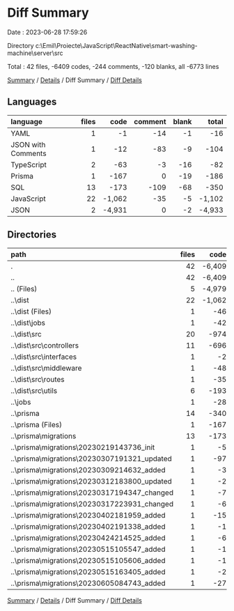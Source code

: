 # Diff Summary

Date : 2023-06-28 17:59:26

Directory c:\\Emil\\Proiecte\\JavaScript\\ReactNative\\smart-washing-machine\\server\\src

Total : 42 files,  -6409 codes, -244 comments, -120 blanks, all -6773 lines

[Summary](results.md) / [Details](details.md) / Diff Summary / [Diff Details](diff-details.md)

## Languages
| language | files | code | comment | blank | total |
| :--- | ---: | ---: | ---: | ---: | ---: |
| YAML | 1 | -1 | -14 | -1 | -16 |
| JSON with Comments | 1 | -12 | -83 | -9 | -104 |
| TypeScript | 2 | -63 | -3 | -16 | -82 |
| Prisma | 1 | -167 | 0 | -19 | -186 |
| SQL | 13 | -173 | -109 | -68 | -350 |
| JavaScript | 22 | -1,062 | -35 | -5 | -1,102 |
| JSON | 2 | -4,931 | 0 | -2 | -4,933 |

## Directories
| path | files | code | comment | blank | total |
| :--- | ---: | ---: | ---: | ---: | ---: |
| . | 42 | -6,409 | -244 | -120 | -6,773 |
| .. | 42 | -6,409 | -244 | -120 | -6,773 |
| .. (Files) | 5 | -4,979 | -98 | -24 | -5,101 |
| ..\\dist | 22 | -1,062 | -35 | -5 | -1,102 |
| ..\\dist (Files) | 1 | -46 | -2 | 0 | -48 |
| ..\\dist\\jobs | 1 | -42 | -3 | 0 | -45 |
| ..\\dist\\src | 20 | -974 | -30 | -5 | -1,009 |
| ..\\dist\\src\\controllers | 11 | -696 | -15 | -4 | -715 |
| ..\\dist\\src\\interfaces | 1 | -2 | -1 | 0 | -3 |
| ..\\dist\\src\\middleware | 1 | -48 | -1 | 0 | -49 |
| ..\\dist\\src\\routes | 1 | -35 | -1 | 0 | -36 |
| ..\\dist\\src\\utils | 6 | -193 | -12 | -1 | -206 |
| ..\\jobs | 1 | -28 | -2 | -4 | -34 |
| ..\\prisma | 14 | -340 | -109 | -87 | -536 |
| ..\\prisma (Files) | 1 | -167 | 0 | -19 | -186 |
| ..\\prisma\\migrations | 13 | -173 | -109 | -68 | -350 |
| ..\\prisma\\migrations\\20230219143736_init | 1 | -5 | -1 | -2 | -8 |
| ..\\prisma\\migrations\\20230307191321_updated | 1 | -97 | -33 | -31 | -161 |
| ..\\prisma\\migrations\\20230309214632_added | 1 | -3 | -10 | -3 | -16 |
| ..\\prisma\\migrations\\20230312183800_updated | 1 | -2 | -8 | -2 | -12 |
| ..\\prisma\\migrations\\20230317194347_changed | 1 | -7 | -7 | -1 | -15 |
| ..\\prisma\\migrations\\20230317223931_changed | 1 | -6 | -13 | -3 | -22 |
| ..\\prisma\\migrations\\20230402181959_added | 1 | -15 | -5 | -6 | -26 |
| ..\\prisma\\migrations\\20230402191338_added | 1 | -1 | -1 | -1 | -3 |
| ..\\prisma\\migrations\\20230424214525_added | 1 | -6 | -14 | -5 | -25 |
| ..\\prisma\\migrations\\20230515105547_added | 1 | -1 | -1 | -1 | -3 |
| ..\\prisma\\migrations\\20230515105606_added | 1 | -1 | -1 | -1 | -3 |
| ..\\prisma\\migrations\\20230515163405_added | 1 | -2 | -7 | -1 | -10 |
| ..\\prisma\\migrations\\20230605084743_added | 1 | -27 | -8 | -11 | -46 |

[Summary](results.md) / [Details](details.md) / Diff Summary / [Diff Details](diff-details.md)